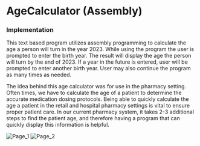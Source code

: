 # AgeCalculator (Assembly)
### Implementation
This text based program utilizes assembly programming to calculate the age a person will turn in the year 2023. While using the program the user is prompted to enter the birth year. The result will display the age the person will turn by the end of 2023. If a year in the future is entered, user will be prompted to enter another birth year. User may also continue the program as many times as needed.

The idea behind this age calculator was for use in the pharmacy setting. Often times, we have to calculate the age of a patient to determine the accurate medication dosing protocols. Being able to quickly calculate the age a patient in the retail and hospital pharmacy settings is vital to ensure proper patient care. In our current pharmacy system, it takes 2-3 additional steps to find the patient age, and therefore having a program that can quickly display this information is helpful.

![Page_1](https://github.com/KavyaKolavasi1/AgeCalculator/assets/135289399/5cac80bb-648e-4ad4-8e10-49d8af9b7ded)
![Page_2](https://github.com/KavyaKolavasi1/AgeCalculator/assets/135289399/0ab63334-151e-4e71-8387-188f0becb744)


